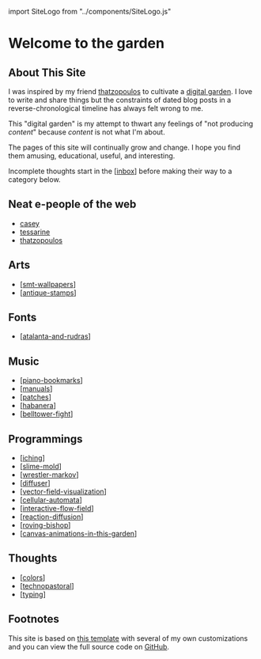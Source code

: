 import SiteLogo from "../components/SiteLogo.js"

# Welcome to the garden

<SiteLogo />

## About This Site

I was inspired by my friend [thatzopoulos] to cultivate a [digital garden]. I love to write and share things but the constraints of dated blog posts in a reverse-chronological timeline has always felt wrong to me.

This "digital garden" is my attempt to thwart any feelings of "not producing _content_" because _content_ is not what I'm about.

The pages of this site will continually grow and change.
I hope you find them amusing, educational, useful, and interesting.

Incomplete thoughts start in the [[inbox]] before making their way to a category below.

## Neat e-people of the web

- [casey]
- [tessarine]
- [thatzopoulos]

## Arts

- [[smt-wallpapers]]
- [[antique-stamps]]

## Fonts

- [[atalanta-and-rudras]]

## Music

- [[piano-bookmarks]]
- [[manuals]]
- [[patches]]
- [[habanera]]
- [[belltower-fight]]

## Programmings

- [[iching]]
- [[slime-mold]]
- [[wrestler-markov]]
- [[diffuser]]
- [[vector-field-visualization]]
- [[cellular-automata]]
- [[interactive-flow-field]]
- [[reaction-diffusion]]
- [[roving-bishop]]
- [[canvas-animations-in-this-garden]]

## Thoughts

- [[colors]]
- [[technopastoral]]
- [[typing]]

## Footnotes

This site is based on [this template][site-template] with several of my own customizations and you can view the full source code on [GitHub].

[casey]: https://sowe.li
[tessarine]: http://tesseract.page
[thatzopoulos]: https://athanasi.us
[digital garden]: https://maggieappleton.com/garden-history
[site-template]: https://github.com/yenly/foamy-nextjs
[GitHub]: https://github.com/Velfi/digital-garden

[//begin]: # "Autogenerated link references for markdown compatibility"
[inbox]: inbox "Inbox"
[smt-wallpapers]: video-games/smt-wallpapers "Shin Megami Tensei Wallpapers"
[antique-stamps]: art/antique-stamps "Antique stamps converted to SVG"
[atalanta-and-rudras]: fonts/atalanta-and-rudras "Pixel Fonts (Atalanta and Rudras)"
[piano-bookmarks]: music/piano-bookmarks "Piano Bookmarks"
[manuals]: synth/manuals "Synth Manuals"
[patches]: synth/patches "Synth Presets"
[habanera]: music/habanera "Habanera For Two Flutes And A Cello"
[belltower-fight]: music/belltower-fight "Belltower Fight"
[iching]: programming/iching "I Ching"
[slime-mold]: programming/slime-mold "Slime Mold (Physarum) Simulation"
[wrestler-markov]: programming/wrestler-markov "I created a Wrestler"
[diffuser]: programming/diffuser "Diffuser"
[vector-field-visualization]: programming/vector-field-visualization "Visualizing dimensional noise algorithms"
[cellular-automata]: programming/cellular-automata "TODO cellular-automata"
[interactive-flow-field]: programming/interactive-flow-field "TODO interactive-flow-field"
[reaction-diffusion]: programming/reaction-diffusion "TODO reaction-diffusion"
[roving-bishop]: programming/roving-bishop "TODO roving-bishop"
[canvas-animations-in-this-garden]: programming/canvas-animations-in-this-garden "How this site uses Canvas to render art and animations"
[colors]: thoughts/colors/colors "On Colors"
[technopastoral]: thoughts/technopastoral "On Digital Gardens"
[typing]: thoughts/typing "On Typing"
[//end]: # "Autogenerated link references"
